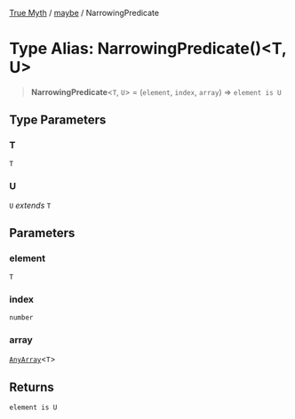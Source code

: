 [True Myth](../../index.md) / [maybe](../index.md) / NarrowingPredicate

# Type Alias: NarrowingPredicate()\<T, U\>

> **NarrowingPredicate**\<`T`, `U`\> = (`element`, `index`, `array`) => `element is U`

## Type Parameters

### T

`T`

### U

`U` *extends* `T`

## Parameters

### element

`T`

### index

`number`

### array

[`AnyArray`](AnyArray.md)\<`T`\>

## Returns

`element is U`
